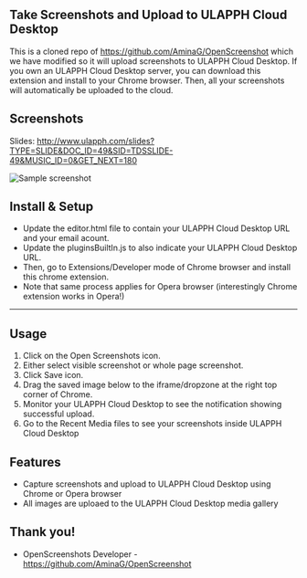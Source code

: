 Take Screenshots and Upload to ULAPPH Cloud Desktop
--

This is a cloned repo of https://github.com/AminaG/OpenScreenshot which we have modified so it will upload screenshots to ULAPPH Cloud Desktop. If you own an ULAPPH Cloud Desktop server, you can download this extension and install to your Chrome browser. Then, all your screenshots will automatically be uploaded to the cloud.

Screenshots
--
Slides: http://www.ulapph.com/slides?TYPE=SLIDE&DOC_ID=49&SID=TDSSLIDE-49&MUSIC_ID=0&GET_NEXT=180

![Sample screenshot](http://lh3.googleusercontent.com/jcS9m9SnZ269CHXISovFN8ybFz7McnfSc598iBzfm334Ea87cGqJoKXJbhUDdDVpPwEEqAft1BD5tek1PBSZrYDHZh7i)

Install & Setup
--

- Update the editor.html file to contain your ULAPPH Cloud Desktop URL and your email acount. 
- Update the pluginsBuiltIn.js to also indicate your ULAPPH Cloud Desktop URL.
- Then, go to Extensions/Developer mode of Chrome browser and install this chrome extension.
- Note that same process applies for Opera browser (interestingly Chrome extension works in Opera!)

---
## Usage

 1. Click on the Open Screenshots icon.
 2. Either select visible screenshot or whole page screenshot.
 3. Click Save icon.
 4. Drag the saved image below to the iframe/dropzone at the right top corner of Chrome.
 5. Monitor your ULAPPH Cloud Desktop to see the notification showing successful upload.
 6. Go to the Recent Media files to see your screenshots inside ULAPPH Cloud Desktop

## Features
 * Capture screenshots and upload to ULAPPH Cloud Desktop using Chrome or Opera browser
 * All images are uploaed to the ULAPPH Cloud Desktop media gallery

## Thank you!
 * OpenScreenshots Developer - https://github.com/AminaG/OpenScreenshot

